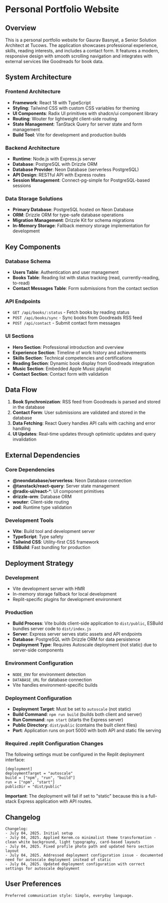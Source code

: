 # Personal Portfolio Website

## Overview

This is a personal portfolio website for Gaurav Basnyat, a Senior Solution Architect at Tucows. The application showcases professional experience, skills, reading interests, and includes a contact form. It features a modern, responsive design with smooth scrolling navigation and integrates with external services like Goodreads for book data.

## System Architecture

### Frontend Architecture
- **Framework**: React 18 with TypeScript
- **Styling**: Tailwind CSS with custom CSS variables for theming
- **UI Components**: Radix UI primitives with shadcn/ui component library
- **Routing**: Wouter for lightweight client-side routing
- **State Management**: TanStack Query for server state and form management
- **Build Tool**: Vite for development and production builds

### Backend Architecture
- **Runtime**: Node.js with Express.js server
- **Database**: PostgreSQL with Drizzle ORM
- **Database Provider**: Neon Database (serverless PostgreSQL)
- **API Design**: RESTful API with Express routes
- **Session Management**: Connect-pg-simple for PostgreSQL-based sessions

### Data Storage Solutions
- **Primary Database**: PostgreSQL hosted on Neon Database
- **ORM**: Drizzle ORM for type-safe database operations
- **Migration Management**: Drizzle Kit for schema migrations
- **In-Memory Storage**: Fallback memory storage implementation for development

## Key Components

### Database Schema
- **Users Table**: Authentication and user management
- **Books Table**: Reading list with status tracking (read, currently-reading, to-read)
- **Contact Messages Table**: Form submissions from the contact section

### API Endpoints
- `GET /api/books/:status` - Fetch books by reading status
- `POST /api/books/sync` - Sync books from Goodreads RSS feed
- `POST /api/contact` - Submit contact form messages

### UI Sections
- **Hero Section**: Professional introduction and overview
- **Experience Section**: Timeline of work history and achievements
- **Skills Section**: Technical competencies and certifications
- **Reading Section**: Dynamic book display from Goodreads integration
- **Music Section**: Embedded Apple Music playlist
- **Contact Section**: Contact form with validation

## Data Flow

1. **Book Synchronization**: RSS feed from Goodreads is parsed and stored in the database
2. **Contact Form**: User submissions are validated and stored in the database
3. **Data Fetching**: React Query handles API calls with caching and error handling
4. **UI Updates**: Real-time updates through optimistic updates and query invalidation

## External Dependencies

### Core Dependencies
- **@neondatabase/serverless**: Neon Database connection
- **@tanstack/react-query**: Server state management
- **@radix-ui/react-***: UI component primitives
- **drizzle-orm**: Database ORM
- **wouter**: Client-side routing
- **zod**: Runtime type validation

### Development Tools
- **Vite**: Build tool and development server
- **TypeScript**: Type safety
- **Tailwind CSS**: Utility-first CSS framework
- **ESBuild**: Fast bundling for production

## Deployment Strategy

### Development
- Vite development server with HMR
- In-memory storage fallback for local development
- Replit-specific plugins for development environment

### Production
- **Build Process**: Vite builds client-side application to `dist/public`, ESBuild bundles server code to `dist/index.js`
- **Server**: Express server serves static assets and API endpoints
- **Database**: PostgreSQL with Drizzle ORM for data persistence
- **Deployment Type**: Requires Autoscale deployment (not static) due to server-side components

### Environment Configuration
- `NODE_ENV` for environment detection
- `DATABASE_URL` for database connection
- Vite handles environment-specific builds

### Deployment Configuration
- **Deployment Target**: Must be set to `autoscale` (not static)
- **Build Command**: `npm run build` (builds both client and server)
- **Run Command**: `npm start` (starts the Express server)
- **Public Directory**: `dist/public` (contains the built client files)
- **Port**: Application runs on port 5000 with both API and static file serving

### Required .replit Configuration Changes
The following settings must be configured in the Replit deployment interface:

```
[deployment]
deploymentTarget = "autoscale"
build = ["npm", "run", "build"]
run = ["npm", "start"]
publicDir = "dist/public"
```

**Important**: The deployment will fail if set to "static" because this is a full-stack Express application with API routes.

## Changelog

```
Changelog:
- July 04, 2025. Initial setup
- July 04, 2025. Applied Kerem.co minimalist theme transformation - clean white background, light typography, card-based layouts
- July 04, 2025. Fixed profile photo path and updated hero section layout
- July 04, 2025. Addressed deployment configuration issue - documented need for autoscale deployment instead of static
- July 04, 2025. Updated deployment configuration with correct settings for autoscale deployment
```

## User Preferences

```
Preferred communication style: Simple, everyday language.
```